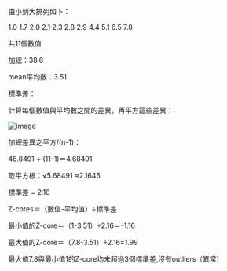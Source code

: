 由小到大排列如下：

1.0
1.7
2.0
2.1
2.3
2.8
2.9
4.4
5.1
6.5
7.8

共11個數值

加總：38.6

mean平均數：3.51

標準差：

計算每個數值與平均數之間的差異，再平方這些差異：

![image](https://github.com/user-attachments/assets/15fd2fde-9321-423e-856b-36ab228ac990)

加總差異之平方/(n-1)：

46.8491 ÷ (11-1)＝4.68491

取平方根：√5.68491 ≈2.1645

標準差 = 2.16 

Z-cores＝（數值-平均值）÷標準差

最小值的Z-core＝（1-3.51）÷2.16＝-1.16

最大值的Z-core＝（7.8-3.51）÷2.16=1.99

最大值7.8與最小值1的Z-core均未超過3個標準差,沒有outliers（異常）
